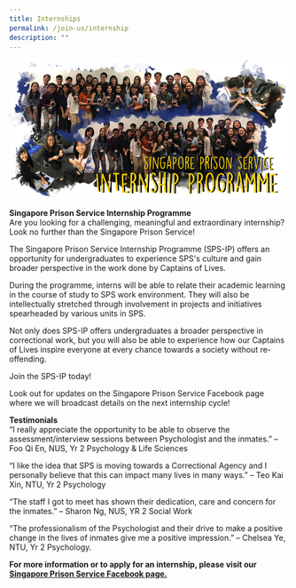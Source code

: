 ```yaml
---
title: Internships
permalink: /join-us/internship
description: ""
---
```

![Alt text for image on Isomer site](/images/internship-banner.png)

**Singapore Prison Service Internship Programme**<br>
Are you looking for a challenging, meaningful and extraordinary internship? Look no further than the Singapore Prison Service!

The Singapore Prison Service Internship Programme (SPS-IP) offers an opportunity for undergraduates to experience SPS's culture and gain broader perspective in the work done by Captains of Lives.

During the programme, interns will be able to relate their academic learning in the course of study to SPS work environment. They will also be intellectually stretched through involvement in projects and initiatives spearheaded by various units in SPS.

Not only does SPS-IP offers undergraduates a broader perspective in correctional work, but you will also be able to experience how our Captains of Lives inspire everyone at every chance towards a society without re-offending.

Join the SPS-IP today!

Look out for updates on the Singapore Prison Service Facebook page where we will broadcast details on the next internship cycle!

**Testimonials**<br>
“I really appreciate the opportunity to be able to observe the assessment/interview sessions between Psychologist and the inmates.”
– Foo Qi En, NUS, Yr 2 Psychology & Life Sciences

“I like the idea that SPS is moving towards a Correctional Agency and I personally believe that this can impact many lives in many ways.”
– Teo Kai Xin, NTU, Yr 2 Psychology

“The staff I got to meet has shown their dedication, care and concern for the inmates.”
– Sharon Ng, NUS, YR 2 Social Work

“The professionalism of the Psychologist and their drive to make a positive change in the lives of inmates give me a positive impression.”
– Chelsea Ye, NTU, Yr 2 Psychology.

**For more information or to apply for an internship, please visit our [Singapore Prison Service Facebook page.](https://www.facebook.com/SingaporePrisonService)**
